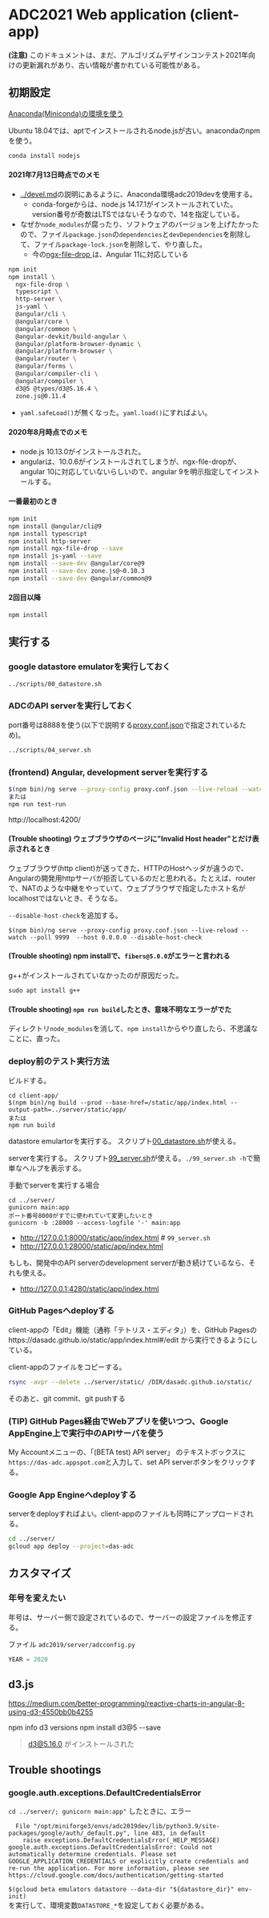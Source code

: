 ADC2021 Web application (client-app)
====================================

**(注意)** このドキュメントは、まだ、アルゴリズムデザインコンテスト2021年向けの更新漏れがあり、古い情報が書かれている可能性がある。


初期設定
--------

[Anaconda(Miniconda)の環境を使う](../devel.md#miniconda)


Ubuntu 18.04では、aptでインストールされるnode.jsが古い。anacondaのnpmを使う。

``` bash
conda install nodejs
```

#### 2021年7月13日時点でのメモ

- [../devel.md](../devel.md)の説明にあるように、Anaconda環境adc2019devを使用する。
    - conda-forgeからは、node.js 14.17.1がインストールされていた。version番号が奇数はLTSではないそうなので、14を指定している。
- なぜか`node_modules`が腐ったり、ソフトウェアのバージョンを上げたかったので、ファイル`package.json`の`dependencies`と`devDependencies`を削除して、ファイル`package-lock.json`を削除して、やり直した。
    - 今の[ngx-file-drop ](https://www.npmjs.com/package/ngx-file-drop)は、Angular 11に対応している

``` bash
npm init
npm install \
  ngx-file-drop \
  typescript \
  http-server \
  js-yaml \
  @angular/cli \
  @angular/core \
  @angular/common \
  @angular-devkit/build-angular \
  @angular/platform-browser-dynamic \
  @angular/platform-browser \
  @angular/router \
  @angular/forms \
  @angular/compiler-cli \
  @angular/compiler \
  d3@5 @types/d3@5.16.4 \
  zone.js@0.11.4
```

- `yaml.safeLoad()`が無くなった。`yaml.load()`にすればよい。


#### 2020年8月時点でのメモ

- node.js 10.13.0がインストールされた。
- angularは、10.0.6がインストールされてしまうが、ngx-file-dropが、angular 10に対応していないらしいので、angular 9を明示指定してインストールする。

#### 一番最初のとき

``` bash
npm init
npm install @angular/cli@9
npm install typescript
npm install http-server
npm install ngx-file-drop --save
npm install js-yaml --save
npm install --save-dev @angular/core@9
npm install --save-dev zone.js@~0.10.3
npm install --save-dev @angular/common@9
```


#### 2回目以降

``` bash
npm install
```

実行する
---------

### google datastore emulatorを実行しておく

``` bash
../scripts/00_datastore.sh
```

### ADCのAPI serverを実行しておく

port番号は8888を使う(以下で説明する[proxy.conf.json](proxy.conf.json)で指定されているため)。

``` bash
../scripts/04_server.sh
```

### (frontend) Angular, development serverを実行する

``` bash
$(npm bin)/ng serve --proxy-config proxy.conf.json --live-reload --watch --poll 9999 --host 0.0.0.0
または
npm run test-run
```

http://localhost:4200/

#### (Trouble shooting) ウェブブラウザのページに"Invalid Host header"とだけ表示されるとき

ウェブブラウザ(http client)が送ってきた、HTTPのHostヘッダが違うので、Angularの開発用httpサーバが拒否しているのだと思われる。たとえば、routerで、NATのような中継をやっていて、ウェブブラウザで指定したホスト名がlocalhostではないとき、そうなる。

`--disable-host-check`を追加する。

```
$(npm bin)/ng serve --proxy-config proxy.conf.json --live-reload --watch --poll 9999  --host 0.0.0.0 --disable-host-check
```

#### (Trouble shooting) npm installで、`fibers@5.0.0`がエラーと言われる

g++がインストールされていなかったのが原因だった。

`sudo apt install g++`

#### (Trouble shooting) `npm run build`したとき、意味不明なエラーがでた

ディレクトリ`node_modules`を消して、`npm install`からやり直したら、不思議なことに、直った。


### deploy前のテスト実行方法

ビルドする。

```
cd client-app/
$(npm bin)/ng build --prod --base-href=/static/app/index.html --output-path=../server/static/app/
または
npm run build
```

datastore emulartorを実行する。
スクリプト[00_datastore.sh](../scripts/00_datastore.sh)が使える。

serverを実行する。 
スクリプト[99_server.sh](../scripts/99_server.sh)が使える。`./99_server.sh -h`で簡単なヘルプを表示する。

手動でserverを実行する場合

```
cd ../server/
gunicorn main:app
ポート番号8000がすでに使われていて変更したいとき
gunicorn -b :28000 --access-logfile '-' main:app
```

- http://127.0.0.1:8000/static/app/index.html   # `99_server.sh`
- http://127.0.0.1:28000/static/app/index.html

もしも、開発中のAPI serverのdevelopment serverが動き続けているなら、それも使える。

- http://127.0.0.1:4280/static/app/index.html


### GitHub Pagesへdeployする

client-appの「Edit」機能（通称「テトリス・エディタ」）を、GitHub Pagesのhttps://dasadc.github.io/static/app/index.html#/edit から実行できるようにしている。

client-appのファイルをコピーする。

``` bash
rsync -avpr --delete ../server/static/ /DIR/dasadc.github.io/static/
```

そのあと、git commit、git pushする


### (TIP) GitHub Pages経由でWebアプリを使いつつ、Google AppEngine上で実行中のAPIサーバを使う

My Accountメニューの、「(BETA test) API server」 のテキストボックスに`https://das-adc.appspot.com`と入力して、set API serverボタンをクリックする。


### Google App Engineへdeployする

serverをdeployすればよい。client-appのファイルも同時にアップロードされる。

``` bash
cd ../server/
gcloud app deploy --project=das-adc
```


カスタマイズ
------------

### 年号を変えたい

年号は、サーバー側で設定されているので、サーバーの設定ファイルを修正する。

ファイル `adc2019/server/adcconfig.py`

``` python
YEAR = 2020
```


d3.js
-----

https://medium.com/better-programming/reactive-charts-in-angular-8-using-d3-4550bb0b4255

npm info d3 versions
npm install d3@5 --save

> d3@5.16.0 がインストールされた

Trouble shootings
-----------------

### google.auth.exceptions.DefaultCredentialsError

`cd ../server/; gunicorn main:app"` したときに、エラー

```
  File "/opt/miniforge3/envs/adc2019dev/lib/python3.9/site-packages/google/auth/_default.py", line 483, in default
    raise exceptions.DefaultCredentialsError(_HELP_MESSAGE)
google.auth.exceptions.DefaultCredentialsError: Could not automatically determine credentials. Please set GOOGLE_APPLICATION_CREDENTIALS or explicitly create credentials and re-run the application. For more information, please see https://cloud.google.com/docs/authentication/getting-started
```


`$(gcloud beta emulators datastore --data-dir "${datastore_dir}" env-init)`  
を実行して、環境変数`DATASTORE_*`を設定しておく必要がある。
